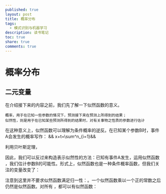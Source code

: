 ```yaml
---
published: true
layout: post
title: 概率分布
tags:
  - 模式识别与机器学习
description: 读书笔记
toc: true
share: true
comments: true
---
```

# 概率分布

## 二元变量


<script type="text/javascript" src="http://cdn.mathjax.org/mathjax/latest/MathJax.js?config=default"></script>
在介绍接下来的内容之前，我们先了解一下似然函数的意义。

	概率，用于在已知一些参数的情况下，预测接下来在预测上所得到的结果；
    似然性，则是用于在已知某些预测所得到的结果时，对有关事物之性质的参数进行估计

在这种意义上，似然函数可以理解为条件概率的逆反。在已知某个参数B时，事件A会发生的概率写作：
&& x+t=\\sum^n_{i=1}&&

利用贝叶斯定理，


因此，我们可以反过来构造表示似然性的方法：已知有事件A发生，运用似然函数 ，我们估计参数B的可能性。形式上，似然函数也是一种条件概率函数，但我们关注的变量改变了：


注意到这里并不要求似然函数满足归一性：。一个似然函数乘以一个正的常数之后仍然是似然函数。对所有 ，都可以有似然函数：


